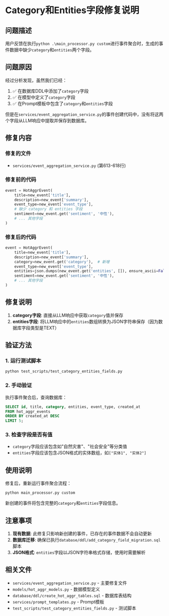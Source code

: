 # Category和Entities字段修复说明

## 问题描述

用户反馈在执行`python .\main_processor.py custom`进行事件聚合时，生成的事件数据中缺少`category`和`entities`两个字段。

## 问题原因

经过分析发现，虽然我们已经：
1. ✅ 在数据库DDL中添加了`category`字段
2. ✅ 在模型中定义了`category`字段
3. ✅ 在Prompt模板中包含了`category`和`entities`字段

但是在`services/event_aggregation_service.py`的事件创建代码中，没有将这两个字段从LLM响应中提取并保存到数据库。

## 修复内容

### 修复的文件
- `services/event_aggregation_service.py` (第613-618行)

### 修复前的代码
```python
event = HotAggrEvent(
    title=new_event['title'],
    description=new_event['summary'],
    event_type=new_event['event_type'],
    # 缺少 category 和 entities 字段
    sentiment=new_event.get('sentiment', '中性'),
    # ... 其他字段
)
```

### 修复后的代码
```python
event = HotAggrEvent(
    title=new_event['title'],
    description=new_event['summary'],
    category=new_event.get('category'),  # 新增
    event_type=new_event['event_type'],
    entities=json.dumps(new_event.get('entities', []), ensure_ascii=False) if new_event.get('entities') else None,  # 新增
    sentiment=new_event.get('sentiment', '中性'),
    # ... 其他字段
)
```

## 修复说明

1. **category字段**: 直接从LLM响应中获取`category`值并保存
2. **entities字段**: 将LLM响应中的`entities`数组转换为JSON字符串保存（因为数据库字段类型是TEXT）

## 验证方法

### 1. 运行测试脚本
```bash
python test_scripts/test_category_entities_fields.py
```

### 2. 手动验证
执行事件聚合后，查询数据库：
```sql
SELECT id, title, category, entities, event_type, created_at 
FROM hot_aggr_events 
ORDER BY created_at DESC 
LIMIT 5;
```

### 3. 检查字段是否有值
- `category`字段应该包含如"自然灾害"、"社会安全"等分类值
- `entities`字段应该包含JSON格式的实体数组，如`["实体1", "实体2"]`

## 使用说明

修复后，重新运行事件聚合流程：
```bash
python main_processor.py custom
```

新创建的事件将包含完整的`category`和`entities`字段信息。

## 注意事项

1. **现有数据**: 此修复只影响新创建的事件，已存在的事件数据不会自动更新
2. **数据库迁移**: 确保已执行`database/ddl/add_category_field_migration.sql`脚本
3. **JSON格式**: `entities`字段以JSON字符串格式存储，使用时需要解析

## 相关文件

- `services/event_aggregation_service.py` - 主要修复文件
- `models/hot_aggr_models.py` - 数据模型定义
- `database/ddl/create_hot_aggr_tables.sql` - 数据库表结构
- `services/prompt_templates.py` - Prompt模板
- `test_scripts/test_category_entities_fields.py` - 测试脚本